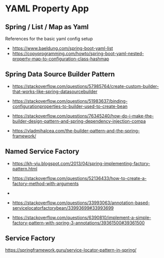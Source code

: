 # YAML Property App


## Spring / List / Map as Yaml

References for the basic yaml config setup

- https://www.baeldung.com/spring-boot-yaml-list
- https://copyprogramming.com/howto/spring-boot-yaml-nested-property-map-to-configuration-class-hashmap

## Spring Data Source Builder Pattern

- https://stackoverflow.com/questions/57985764/create-custom-builder-that-works-like-spring-datasourcebuilder
- https://stackoverflow.com/questions/51983637/binding-configurationproperties-to-builder-used-to-create-bean

- https://stackoverflow.com/questions/76345240/how-do-i-make-the-builder-design-pattern-and-spring-dependency-injection-compa
- https://vladmihalcea.com/the-builder-pattern-and-the-spring-framework/

## Named Service Factory

- https://kh-yiu.blogspot.com/2013/04/spring-implementing-factory-pattern.html

- https://stackoverflow.com/questions/52136433/how-to-create-a-factory-method-with-arguments
- 
- https://stackoverflow.com/questions/33993063/annotation-based-servicelocatorfactorybean/33993699#33993699

- https://stackoverflow.com/questions/6390810/implement-a-simple-factory-pattern-with-spring-3-annotations/39361500#39361500

## Service Factory

https://springframework.guru/service-locator-pattern-in-spring/
